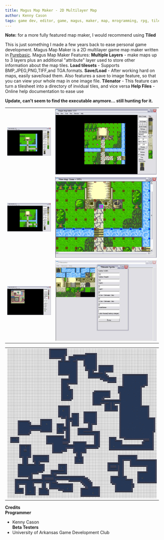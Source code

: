 ```yaml
---
title: Magus Map Maker - 2D Multilayer Map
author: Kenny Cason
tags: game dev, editor, game, magus, maker, map, mrogramming, rpg, tile
---
```


<b>Note:</b> for a more fully featured map maker, I would recommend using <b>Tiled</b>

This is just something I made a few years back to ease personal game development.
Magus Map Maker is a 2D multilayer game map maker written in <a href="http://www.purebasic.com" target="_blank">Purebasic</a>. Magus Map Maker Features:
<b>Multiple Layers</b> - make maps up to 3 layers plus an additional "attribute" layer used to store other information about the map tiles.
<b>Load tilesets</b> - Supports BMP,JPEG,PNG,TIFF,and TGA.formats.
<b>Save/Load</b> - After working hard on maps, easily save/load them. Also features a save to image feature, so that you can view your whole map in one image file.
<b>Tilenator</b> - This feature can turn a tilesheet into a directory of invidual tiles, and vice versa
<b>Help Files</b> - Online help documentation to ease use  

<b>Update, can't seem to find the executable anymore... still hunting for it.</b>
<!--
For more extensive documentation concerning Magus Map Maker refer to the online help files: <a href="/pdf/mmm/help/"><b>Online Help</b></a>-->

<table><tr>
<td><a href="/code/pb/mmm/2nd_layer.JPG"><img width="333px" src="/code/pb/mmm/2nd_layer.JPG" /></a></td>
<td><a href="/images/mmm/all_layers.JPG"><img width="333px" src="/code/pb/mmm/all_layers.JPG" alt="2D Tile Map Maker"/></a></td>
</tr><tr>
<td><a href="/code/pb/mmm/up_to_3rd_layer.JPG"><img width="333px" src="/code/pb/mmm/up_to_3rd_layer.JPG"alt="2D Tile Map Maker" /></a></td>
<td><a href="/code/pb/mmm/show_image.JPG"><img width="333px" src="/code/pb/mmm/show_image.JPG" alt="2D Tile Map Maker"/></a></td>
</tr><tr>
<td><a href="/code/pb/mmm/map16x16.JPG"><img width="333px" src="/code/pb/mmm/map16x16.JPG" alt="2D Tile Map Maker"/></a></td>
<td width="333px"><a href="/code/pb/mmm/sprite_sheet.JPG"><img width="333px" src="/code/pb/mmm/sprite_sheet.JPG" alt="2D Tile Map Maker"/></a></td>
</tr></table>
<table><tr><td><a href="/code/pb/mmm/cave.JPG"><img width="900px" src="/code/pb/mmm/cave.JPG" alt="2D Tile Map Maker"/></a></td></tr></table>


<b>Credits</b><br/>
<b>Programmer</b><br/>
- Kenny Cason<br/>
<b>Beta Testers</b><br/>
- University of Arkansas Game Development Club<br/>
